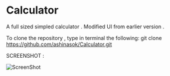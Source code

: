 # Calculator
A full sized simpled calculator . Modified UI from earlier version .

To clone the repository , type in terminal the following:
git clone https://github.com/ashinasok/Calculator.git


SCREENSHOT :


![ScreenShot](https://github.com/ashinasok/Calculator.git/Screenshots/v2.jpg)
